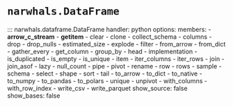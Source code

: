 # `narwhals.DataFrame`

::: narwhals.dataframe.DataFrame
    handler: python
    options:
      members:
        - __arrow_c_stream__
        - __getitem__
        - clear
        - clone
        - collect_schema
        - columns
        - drop
        - drop_nulls
        - estimated_size
        - explode
        - filter
        - from_arrow
        - from_dict
        - gather_every
        - get_column
        - group_by
        - head
        - implementation
        - is_duplicated
        - is_empty
        - is_unique
        - item
        - iter_columns
        - iter_rows
        - join
        - join_asof
        - lazy
        - null_count
        - pipe
        - pivot
        - rename
        - row
        - rows
        - sample
        - schema
        - select
        - shape
        - sort
        - tail
        - to_arrow
        - to_dict
        - to_native
        - to_numpy
        - to_pandas
        - to_polars
        - unique
        - unpivot
        - with_columns
        - with_row_index
        - write_csv
        - write_parquet
      show_source: false
      show_bases: false
